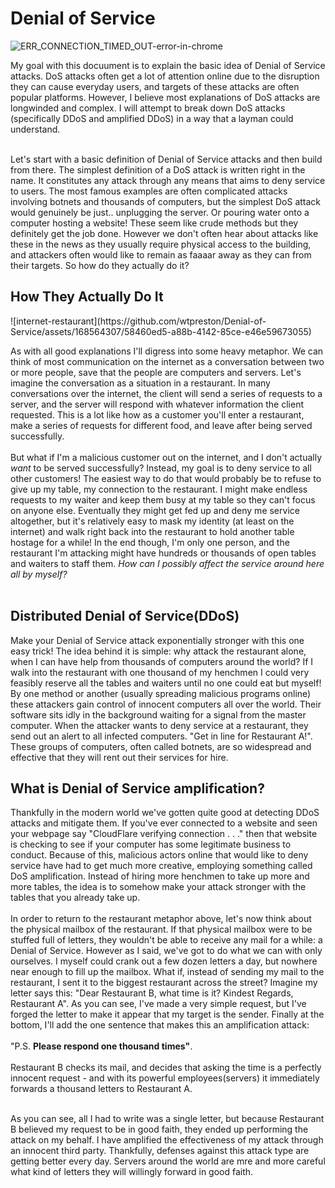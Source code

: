 # <h1> Denial of Service </h1>![ERR_CONNECTION_TIMED_OUT-error-in-chrome](https://github.com/wtpreston/Denial-of-Service/assets/168564307/369a9dd4-d709-419a-a8e4-e8258c803f90)

My goal with this docuument is to explain the basic idea of Denial of Service attacks. DoS attacks often get a lot of attention online due to the disruption they can cause everyday users, and targets of these attacks are often popular platforms. However, I believe most explanations of DoS attacks are longwinded and complex. I will attempt to break down DoS attacks (specifically DDoS and amplified DDoS) in a way that a layman could understand. <br><br>


Let's start with a basic definition of Denial of Service attacks and then build from there. The simplest definition of a DoS attack is written right in the name. It constitutes any attack through any means that aims to deny service to users. The most famous examples are often complicated attacks involving botnets and thousands of computers, but the simplest DoS attack would genuinely be just.. unplugging the server. Or pouring water onto a computer hosting a website! These seem like crude methods but they definitely get the job done. However we don't often hear about attacks like these in the news as they usually require physical access to the building, and attackers often would like to remain as faaaar away as they can from their targets. So how do they actually do it?


<h2>How They Actually Do It</h2>
![internet-restaurant](https://github.com/wtpreston/Denial-of-Service/assets/168564307/58460ed5-a88b-4142-85ce-e46e59673055)

As with all good explanations I'll digress into some heavy metaphor. We can think of most communication on the internet as a conversation between two or more people, save that the people are computers and servers. Let's imagine the conversation as a situation in a restaurant. In many conversations over the internet, the client will send a series of requests to a server, and the server will respond with whatever information the client requested. This is a lot like how as a customer you'll enter a restaurant, make a series of requests for different food, and leave after being served successfully.  <br><br>
But what if I'm a malicious customer out on the internet, and I don't actually *want* to be served successfully? Instead, my goal is to deny service to all other customers! The easiest way to do that would probably be to refuse to give up my table, my connection to the restaurant. I might make endless requests to my waiter and keep them busy at my table so they can't focus on anyone else. Eventually they might get fed up and deny me service altogether, but it's relatively easy to mask my identity (at least on the internet) and walk right back into the restaurant to hold another table hostage for a while! In the end though, I'm only one person, and the restaurant I'm attacking might have hundreds or thousands of open tables and waiters to staff them. <i>How can I possibly affect the service around here all by myself?</i><br><br>


<h2>Distributed Denial of Service(DDoS)</h2>
Make your Denial of Service attack exponentially stronger with this one easy trick! The idea behind it is simple: why attack the restaurant alone, when I can have help from thousands of computers around the world? If I walk into the restaurant with one thousand of my henchmen I could very feasibly reserve all the tables and waiters until no one could eat but myself! By one method or another (usually spreading malicious programs online) these attackers gain control of innocent computers all over the world. Their software sits idly in the background waiting for a signal from the master computer. When the attacker wants to deny service at a restaurant, they send out an alert to all infected computers. "Get in line for Restaurant A!". These groups of computers, often called botnets, are so widespread and effective that they will rent out their services for hire. 


<h2>What is Denial of Service amplification?</h2>
Thankfully in the modern world we've gotten quite good at detecting DDoS attacks and mitigate them. If you've ever connected to a website and seen your webpage say "CloudFlare verifying connection . . ." then that website is checking to see if your computer has some legitimate business to conduct.
Because of this, malicious actors online that would like to deny service have had to get much more creative, employing something called DoS amplification. Instead of hiring more henchmen to take up more and more tables, the idea is to somehow make your attack stronger with the tables that you already take up. <br><br>In order to return to the restaurant metaphor above, let's now think about the physical mailbox of the restaurant. If that physical mailbox were to be stuffed full of letters, they wouldn't be able to receive any mail for a while: a Denial of Service. However as I said, we've got to do what we can with only ourselves. I myself could crank out a few dozen letters a day, but nowhere near enough to fill up the mailbox. What if, instead of sending my mail to the restaurant, I sent it to the biggest restaurant across the street? Imagine my letter says this: "Dear Restaurant B, what time is it? Kindest Regards, Restaurant A". As you can see, I've made a very simple request, but I've forged the letter to make it appear that my target is the sender. Finally at the bottom, I'll add the one sentence that makes this an amplification attack: <br><br>"P.S. <b>Please respond one thousand times"</b>. <br><br>Restaurant B checks its mail, and decides that asking the time is a perfectly innocent request - and with its powerful employees(servers) it immediately forwards a thousand letters to Restaurant A.<br><br>


As you can see, all I had to write was a single letter, but because Restaurant B believed my request to be in good faith, they ended up performing the attack on my behalf. I have amplified the effectiveness of my attack through an innocent third party. Thankfully, defenses against this attack type are getting better every day. Servers around the world are mre and more careful what kind of letters they will willingly forward in good faith.
